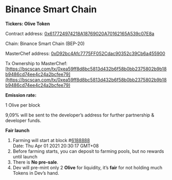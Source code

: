 # Binance Smart Chain



**Tickers: Olive Token**

Contract address: [0x617724974218A18769020A70162165A539c07E8a](https://www.bscscan.com/address/0x617724974218A18769020A70162165A539c07E8a)

Chain: Binance Smart Chain (BEP-20)

MasterChef address: [0xD92bc4Afc7775FF052Cdac90352c39Cb6a455900](https://www.bscscan.com/address/0xD92bc4Afc7775FF052Cdac90352c39Cb6a455900)

Tx Ownership to MasterChef: [https://bscscan.com/tx/0xea59ff8d8bc5813d432b6f58b0bb2375802b9b18b9486cd74ee4c24a2bcfee79](https://bscscan.com/tx/0xea59ff8d8bc5813d432b6f58b0bb2375802b9b18b9486cd74ee4c24a2bcfee79)

**Emission rate:**

1 Olive per block

9,09% will be sent to the developer’s address for further partnership & developer funds.

**Fair launch**

1. Farming will start at block #[6188888](https://bscscan.com/block/countdown/6188888)\
   Date: Thu Apr 01 2021 20:30:17 GMT+08
2. Before farming starts, you can deposit to farming pools, but no rewards until launch
3. There is **No pre-sale**.
4. Dev will pre-mint only 2 **Olive** for liquidity, it’s **fair** for not holding much Tokens in Dev’s hand.
